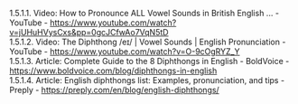  
1.5.1.1. Video: How to Pronounce ALL Vowel Sounds in British English ... - YouTube - https://www.youtube.com/watch?v=jUHuHVysCxs&pp=0gcJCfwAo7VqN5tD  
1.5.1.2. Video: The Diphthong /eɪ/ | Vowel Sounds | English Pronunciation - YouTube - https://www.youtube.com/watch?v=O-9cOgRYZ_Y  
1.5.1.3. Article: Complete Guide to the 8 Diphthongs in English - BoldVoice - https://www.boldvoice.com/blog/diphthongs-in-english  
1.5.1.4. Article: English diphthongs list: Examples, pronunciation, and tips - Preply - https://preply.com/en/blog/english-diphthongs/  